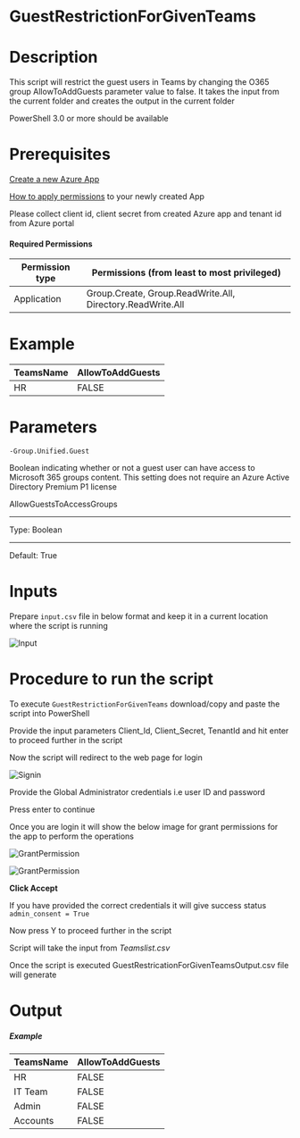 # GuestRestrictionForGivenTeams

# Description

This script will restrict the guest users in Teams by changing the O365 group AllowToAddGuests parameter value to false. It takes the input from the current folder and creates the output in the current folder 

PowerShell 3.0 or more should be available

# Prerequisites

[Create a new Azure App](https://docs.microsoft.com/en-us/graph/auth-register-app-v2)

[How to apply permissions](https://docs.microsoft.com/en-us/graph/notifications-integration-app-registration) to your newly created App

Please collect client id, client secret from created Azure app and tenant id from Azure portal

#### Required Permissions

| Permission type | Permissions (from least to most privileged)|
|-----------------|--------------------------------------------|
|Application|Group.Create, Group.ReadWrite.All, Directory.ReadWrite.All|

# Example

|TeamsName 	| AllowToAddGuests |
|-----------|------------------|
|HR	        | FALSE            |

# Parameters

`-Group.Unified.Guest`

Boolean indicating whether or not a guest user can have access to Microsoft 365 groups content. This setting does not require an Azure Active Directory Premium P1 license

AllowGuestsToAccessGroups
***
Type: Boolean
***
Default: True
 
# Inputs

Prepare `input.csv` file in below format and keep it in a current location where the script is running 

![Input](https://github.com/Geetha63/MS-Teams-Scripts/blob/master/Images/InkedGuestrestrictionForGivenTeams-Input_LI.jpg)

# Procedure to run the script

 To execute `GuestRestrictionForGivenTeams` download/copy and paste the script into PowerShell
 
 Provide the input parameters Client_Id, Client_Secret, TenantId and hit enter to proceed further in the script
 
 Now the script will redirect to the web page for login
 
 ![Signin](https://github.com/Geetha63/MS-Teams-Scripts/blob/master/Images/Siginin.png)
 
 Provide the Global Administrator credentials i.e user ID and password 
        
 Press enter to continue
   
 Once you are login it will show the below image for grant permissions for the app to perform the operations

 ![GrantPermission](https://github.com/Geetha63/MS-Teams-Scripts/blob/master/Images/GrantPermissions.png)
 
 ![GrantPermission](https://github.com/Geetha63/MS-Teams-Scripts/blob/master/Images/GrantPermissions2.png)
 
 **Click Accept**

 If you have provided the correct credentials it will give success status `admin_consent = True`

 Now press Y to proceed further in the script

 Script will take the input from _Teamslist.csv_

 Once the script is executed GuestRestricationForGivenTeamsOutput.csv file will generate

# Output
##### Example

|TeamsName 	| AllowToAddGuests |
|-----------|------------------|
|HR	        | FALSE            |
|IT Team	   | FALSE            |
|Admin      | FALSE            |
|Accounts   | FALSE            |
